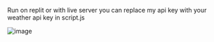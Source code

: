 Run on replit or with live server you can replace my api key with your weather api key in script.js

![image](https://github.com/user-attachments/assets/4dc17300-eff8-4b7f-9445-a05cca772222)
